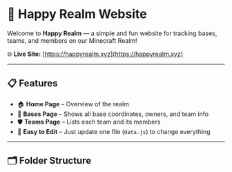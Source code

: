 # 🏰 Happy Realm Website

Welcome to **Happy Realm** — a simple and fun website for tracking bases, teams, and members on our Minecraft Realm!

🌐 **Live Site:** [https://happyrealm.xyz](https://happyrealm.xyz)

---

## 📋 Features
- 🏠 **Home Page** – Overview of the realm  
- 🧱 **Bases Page** – Shows all base coordinates, owners, and team info  
- 🛡️ **Teams Page** – Lists each team and its members  
- 💾 **Easy to Edit** – Just update one file (`data.js`) to change everything

---

## 🗂️ Folder Structure
